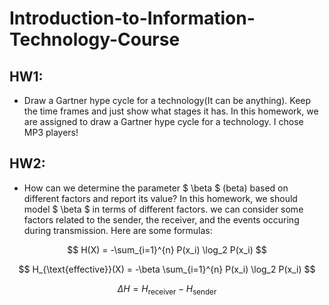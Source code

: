 # Introduction-to-Information-Technology-Course

## HW1:
- Draw a Gartner hype cycle for a technology(It can be anything). Keep the time frames and just show what stages it has.
In this homework, we are assigned to draw a Gartner hype cycle for a technology. I chose MP3 players!

## HW2:
- How can we determine the parameter $ \beta $ (beta) based on different factors and report its value?
In this homework, we should model $ \beta $ in terms of different factors. we can consider some factors related to the sender, the receiver, and the events occuring during transmission.
Here are some formulas:

$$ H(X) = -\sum_{i=1}^{n} P(x_i) \log_2 P(x_i) $$

$$ H_{\text{effective}}(X) = -\beta \sum_{i=1}^{n} P(x_i) \log_2 P(x_i) $$

$$ \Delta H = H_{\text{receiver}} - H_{\text{sender}} $$
